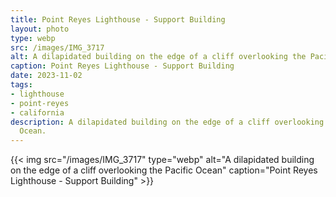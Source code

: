 ```yaml
---
title: Point Reyes Lighthouse - Support Building
layout: photo
type: webp
src: /images/IMG_3717
alt: A dilapidated building on the edge of a cliff overlooking the Pacific Ocean
caption: Point Reyes Lighthouse - Support Building
date: 2023-11-02
tags:
- lighthouse
- point-reyes
- california
description: A dilapidated building on the edge of a cliff overlooking the Pacific
  Ocean.
---
```


{{< img src="/images/IMG_3717" type="webp" alt="A dilapidated building on the edge of a cliff overlooking the Pacific Ocean" caption="Point Reyes Lighthouse - Support Building" >}}
